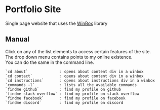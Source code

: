 # Portfolio Site

Single page website that uses the [WinBox](https://github.com/nextapps-de/winbox) library

## Manual

Click on any of the list elements to access certain features of the site.\
The drop down menu contains points to my online existence.\
You can do the same in the command line.

    `cd about`              : opens about content div in a winbox
    `cd contact`            : opens about content div in a winbox
    `cd instructions`       : opens about instructions div in a winbox
    `commands -l`           : lists all the available commands
    `findme github`         : find my profile on github
    `findme stack-overflow` : find my profile on stack overflow
    `findme facebook`       : find my profile on facebook
    `findme discord`        : find my profile on discord
